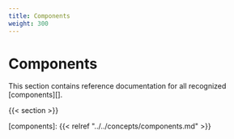 ```yaml
---
title: Components
weight: 300
---
```


# Components

This section contains reference documentation for all recognized
[components][].

{{< section >}}

[components]: {{< relref "../../concepts/components.md" >}}
